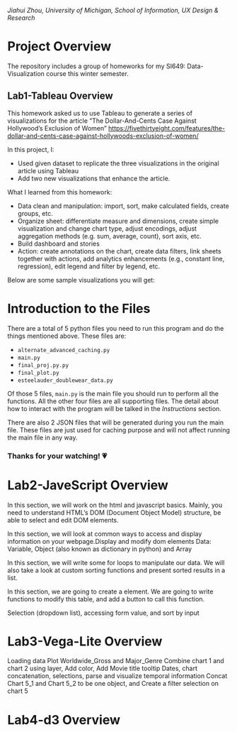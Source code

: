 *Jiahui Zhou, University of Michigan, School of Information, UX Design & Research*

# Project Overview
The repository includes a group of homeworks for my SI649: Data-Visualization course this winter semester.

## Lab1-Tableau Overview
This homework asked us to use Tableau to generate a series of visualizations for the article “The Dollar-And-Cents Case Against Hollywood’s Exclusion of Women” https://fivethirtyeight.com/features/the-dollar-and-cents-case-against-hollywoods-exclusion-of-women/ 

In this project, I:
* Used given dataset to replicate the three visualizations in the original article using Tableau
* Add two new visualizations that enhance the article. 

What I learned from this homework:
* Data clean and manipulation: import, sort, make calculated fields, create groups, etc.
* Organize sheet: differentiate measure and dimensions, create simple visualization and change chart type, adjust encodings, adjust aggregation methods (e.g. sum, average, count), sort axis, etc.
* Build dashboard and stories
* Action: create annotations on the chart, create data filters, link sheets together with actions, add analytics enhancements (e.g., constant line, regression), edit legend and filter by legend, etc.

Below are some sample visualizations you will get:

# Introduction to the Files
There are a total of 5 python files you need to run this program and do the things mentioned above. These files are:
*  `alternate_advanced_caching.py`
*  `main.py`
*  `final_proj.py.py`
*  `final_plot.py`
*  `esteelauder_doublewear_data.py`

Of those 5 files, `main.py` is the main file you should run to perform all the functions. All the other four files are all supporting files. The detail about how to interact with the program will be talked in the *Instructions* section.

There are also 2 JSON files that will be generated during you run the main file. These files are just used for caching purpose and will not affect running the main file in any way.

### Thanks for your watching! 💗


# Lab2-JaveScript Overview
In this section, we will work on the html and javascript basics. Mainly, you need to understand HTML’s DOM (Document Object Model) structure, be able to select and edit DOM elements.

In this section, we will look at common ways to access and display information on your webpage.Display and modify dom elements Data: Variable, Object (also known as dictionary in python) and Array

In this section, we will write some for loops to manipulate our data. We will also take a look at custom sorting functions and present sorted results in a list.

In this section, we are going to create a <table> element. We are going to write functions to modify this table, and add a button to call this function. 

Selection (dropdown list), accessing form value, and sort by input

# Lab3-Vega-Lite Overview
Loading data
Plot Worldwide_Gross and Major_Genre
Combine chart 1 and chart 2 using layer, 
Add color, Add Movie title tooltip
Dates, chart concatenation, selections, parse and visualize temporal information
Concat Chart 5_1 and Chart 5_2 to be one object, and Create a filter selection on chart 5

# Lab4-d3 Overview
